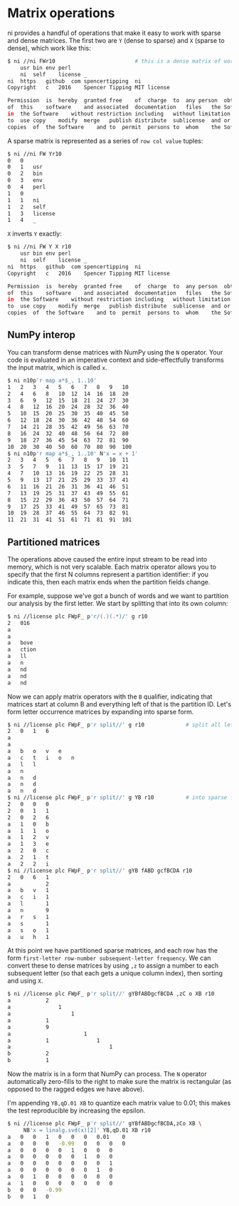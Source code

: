# Matrix operations
ni provides a handful of operations that make it easy to work with sparse and
dense matrices. The first two are `Y` (dense to sparse) and `X` (sparse to
dense), which work like this:

```bash
$ ni //ni FWr10                         # this is a dense matrix of words
	usr	bin	env	perl
	ni	self	license	_	
ni	https	github	com	spencertipping	ni
Copyright	c	2016	Spencer	Tipping	MIT	license

Permission	is	hereby	granted	free	of	charge	to	any	person	obtaining	a	copy
of	this	software	and	associated	documentation	files	the	Software	to	deal
in	the	Software	without	restriction	including	without	limitation	the	rights
to	use	copy	modify	merge	publish	distribute	sublicense	and	or	sell
copies	of	the	Software	and	to	permit	persons	to	whom	the	Software	is
```

A sparse matrix is represented as a series of `row col value` tuples:

```bash
$ ni //ni FW Yr10
0	0	
0	1	usr
0	2	bin
0	3	env
0	4	perl
1	0	
1	1	ni
1	2	self
1	3	license
1	4	_
```

`X` inverts `Y` exactly:

```bash
$ ni //ni FW Y X r10
	usr	bin	env	perl
	ni	self	license	_	
ni	https	github	com	spencertipping	ni
Copyright	c	2016	Spencer	Tipping	MIT	license

Permission	is	hereby	granted	free	of	charge	to	any	person	obtaining	a	copy
of	this	software	and	associated	documentation	files	the	Software	to	deal
in	the	Software	without	restriction	including	without	limitation	the	rights
to	use	copy	modify	merge	publish	distribute	sublicense	and	or	sell
copies	of	the	Software	and	to	permit	persons	to	whom	the	Software	is
```

## NumPy interop
You can transform dense matrices with NumPy using the `N` operator. Your code
is evaluated in an imperative context and side-effectfully transforms the input
matrix, which is called `x`.

```bash
$ ni n10p'r map a*$_, 1..10'
1	2	3	4	5	6	7	8	9	10
2	4	6	8	10	12	14	16	18	20
3	6	9	12	15	18	21	24	27	30
4	8	12	16	20	24	28	32	36	40
5	10	15	20	25	30	35	40	45	50
6	12	18	24	30	36	42	48	54	60
7	14	21	28	35	42	49	56	63	70
8	16	24	32	40	48	56	64	72	80
9	18	27	36	45	54	63	72	81	90
10	20	30	40	50	60	70	80	90	100
$ ni n10p'r map a*$_, 1..10' N'x = x + 1'
2	3	4	5	6	7	8	9	10	11
3	5	7	9	11	13	15	17	19	21
4	7	10	13	16	19	22	25	28	31
5	9	13	17	21	25	29	33	37	41
6	11	16	21	26	31	36	41	46	51
7	13	19	25	31	37	43	49	55	61
8	15	22	29	36	43	50	57	64	71
9	17	25	33	41	49	57	65	73	81
10	19	28	37	46	55	64	73	82	91
11	21	31	41	51	61	71	81	91	101
```

## Partitioned matrices
The operations above caused the entire input stream to be read into memory,
which is not very scalable. Each matrix operator allows you to specify that the
first N columns represent a partition identifier: if you indicate this, then
each matrix ends when the partition fields change.

For example, suppose we've got a bunch of words and we want to partition our
analysis by the first letter. We start by splitting that into its own column:

```bash
$ ni //license plc FWpF_ p'r/(.)(.*)/' g r10
2	016
a	
a	
a	bove
a	ction
a	ll
a	n
a	nd
a	nd
a	nd
```

Now we can apply matrix operators with the `B` qualifier, indicating that
matrices start at column B and everything left of that is the partition ID.
Let's form letter occurrence matrices by expanding into sparse form.

```bash
$ ni //license plc FWpF_ p'r split//' g r10             # split all letters
2	0	1	6
a
a
a	b	o	v	e
a	c	t	i	o	n
a	l	l
a	n
a	n	d
a	n	d
a	n	d
$ ni //license plc FWpF_ p'r split//' g YB r10          # into sparse form
2	0	0	0
2	0	1	1
2	0	2	6
a	1	0	b
a	1	1	o
a	1	2	v
a	1	3	e
a	2	0	c
a	2	1	t
a	2	2	i
$ ni //license plc FWpF_ p'r split//' gYB fABD gcfBCDA r10
2	0	6	1
a			2
a	b	v	1
a	c	i	1
a	l		1
a	n		9
a	r	s	1
a	s		1
a	s	o	1
a	u	h	1
```

At this point we have partitioned sparse matrices, and each row has the form
`first-letter row-number subsequent-letter frequency`. We can convert these to
dense matrices by using `,z` to assign a number to each subsequent letter (so
that each gets a unique column index), then sorting and using `X`.

```bash
$ ni //license plc FWpF_ p'r split//' gYBfABDgcfBCDA ,zC o XB r10
a			2
a				1
a					1
a			1
a			9
a						1
a			1				1
a								1
b			2
b			1
```

Now the matrix is in a form that NumPy can process. The `N` operator
automatically zero-fills to the right to make sure the matrix is rectangular
(as opposed to the ragged edges we have above).

I'm appending `YB,qD.01 XB` to quantize each matrix value to 0.01; this makes
the test reproducible by increasing the epsilon.

```bash
$ ni //license plc FWpF_ p'r split//' gYBfABDgcfBCDA,zCo XB \
     NB'x = linalg.svd(x)[2]' YB,qD.01 XB r10
a	0	0	1	0	0	0	0.01	0
a	0	0	0	-0.99	0	0	0	0
a	0	0	0	0	1	0	0	0
a	0	0	0	0	0	1	0	0
a	0	0	0	0	0	0	0	1
a	0	0	0	0	0	0	1	0
a	0	1	0	0	0	0	0	0
a	1	0	0	0	0	0	0	0
b	0	0	-0.99
b	0	1	0
```
